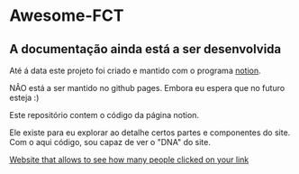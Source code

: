 # Awesome-FCT

## A documentação ainda está a ser desenvolvida

Até á data este projeto foi criado e mantido com o programa [notion](https://notion.so/). 

NÂO está a ser mantido no github pages. Embora eu espera que no futuro esteja :)

Este repositório contem o código da página notion.

Ele existe para eu explorar ao detalhe certos partes e componentes do site. Com o aqui código, sou capaz de ver o "DNA" do site.


[Website that allows to see how many people clicked on your link](https://bitly.com/)
